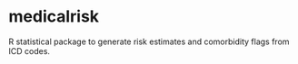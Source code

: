 # medicalrisk
R statistical package to generate risk estimates and comorbidity flags from ICD codes.
